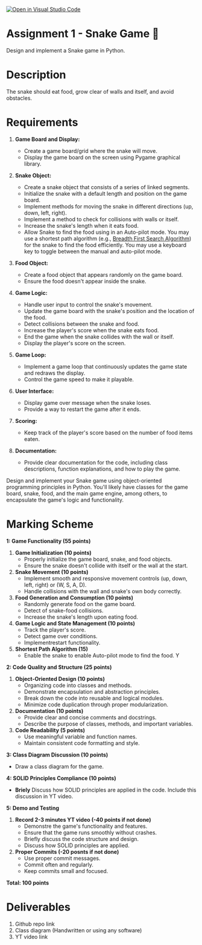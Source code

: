 [![Open in Visual Studio Code](https://classroom.github.com/assets/open-in-vscode-718a45dd9cf7e7f842a935f5ebbe5719a5e09af4491e668f4dbf3b35d5cca122.svg)](https://classroom.github.com/online_ide?assignment_repo_id=12317829&assignment_repo_type=AssignmentRepo)
# Assignment 1 - Snake Game 🐍
Design and implement a Snake game in Python.


# Description
The snake should eat food, grow clear of walls and itself, and avoid obstacles. 


# Requirements
1. **Game Board and Display:**
   - Create a game board/grid where the snake will move.
   - Display the game board on the screen using Pygame graphical library.

1. **Snake Object:**
   - Create a snake object that consists of a series of linked segments.
   - Initialize the snake with a default length and position on the game board.
   - Implement methods for moving the snake in different directions (up, down, left, right).
   - Implement a method to check for collisions with walls or itself.
   - Increase the snake's length when it eats food.
   - Allow Snake to find the food using in an Auto-pilot mode. You may use a shortest path algorithm (e.g., [Breadth First Search Algorithm](https://www.youtube.com/watch?v=oDqjPvD54Ss&t=0s)) for the snake to find the food efficiently. You may use a keyboard key to toggle between the manual and auto-pilot mode.

1. **Food Object:**
   - Create a food object that appears randomly on the game board.
   - Ensure the food doesn't appear inside the snake.

1. **Game Logic:**
   - Handle user input to control the snake's movement.
   - Update the game board with the snake's position and the location of the food.
   - Detect collisions between the snake and food.
   - Increase the player's score when the snake eats food.
   - End the game when the snake collides with the wall or itself.
   - Display the player's score on the screen.

1. **Game Loop:**
   - Implement a game loop that continuously updates the game state and redraws the display.
   - Control the game speed to make it playable.

1. **User Interface:**
   - Display game over message when the snake loses.
   - Provide a way to restart the game after it ends.

1. **Scoring:**
   - Keep track of the player's score based on the number of food items eaten.

1. **Documentation:**
    - Provide clear documentation for the code, including class descriptions, function explanations, and how to play the game.


Design and implement your Snake game using object-oriented programming principles in Python. You'll likely have classes for the game board, snake, food, and the main game engine, among others, to encapsulate the game's logic and functionality.


# Marking Scheme
**1: Game Functionality (55 points)**

1. **Game Initialization (10 points)**
   - Properly initialize the game board, snake, and food objects.
   - Ensure the snake doesn't collide with itself or the wall at the start.
1. **Snake Movement (10 points)**
   - Implement smooth and responsive movement controls (up, down, left, right) or (W, S, A, D).
   - Handle collisions with the wall and snake's own body correctly.
1. **Food Generation and Consumption (10 points)**
   - Randomly generate food on the game board.
   - Detect of snake-food collisions.
   - Increase the snake's length upon eating food.
1. **Game Logic and State Management (10 points)**
   - Track the player's score.
   - Detect game over conditions.
   - Implementrestart functionality.
1. **Shortest Path Algorithm (15)**
   - Enable the snake to enable Auto-pilot mode to find the food. Y

**2: Code Quality and Structure (25 points)**

1. **Object-Oriented Design (10 points)**
   - Organizing code into classes and methods.
   - Demonstrate encapsulation and abstraction principles.
   - Break down the code into reusable and logical modules.
   - Minimize code duplication through proper modularization.
1. **Documentation (10 points)**
   - Provide clear and concise comments and docstrings.
   - Describe the purpose of classes, methods, and important variables.
1. **Code Readability (5 points)**
   - Use meaningful variable and function names.
   - Maintain consistent code formatting and style.

**3: Class Diagram Discussion (10 points)** 
   - Draw a class diagram for the game. 

**4: SOLID Principles Compliance (10 points)**   
   - **Briely** Discuss how SOLID principles are applied in the code. Include this discussion in YT video.



**5: Demo and Testing**
1. **Record 2-3 minutes YT video (-40 points if not done)**
    - Demonstre the game's functionality and features.
    - Ensure that the game runs smoothly without crashes.
    - Briefly discuss the code structure and design.
    - Discuss how SOLID principles are applied.
2. **Proper Commits (-20 posnts if not done)**
   - Use proper commit messages.
   - Commit often and regularly.
   - Keep commits small and focused.

**Total: 100 points**

# Deliverables
1. Github repo link
1. Class diagram (Handwritten or using any software)
1. YT video link

